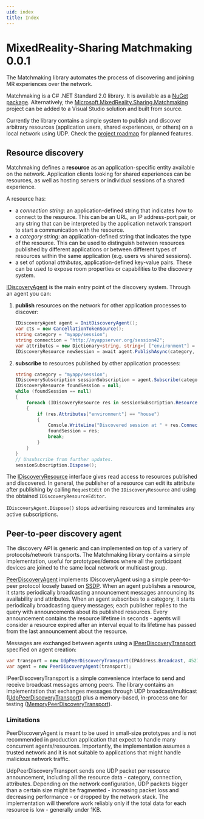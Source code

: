 ```yaml
---
uid: index
title: Index
---
```

# MixedReality-Sharing Matchmaking 0.0.1

The Matchmaking library automates the process of discovering and joining MR experiences over the network.

Matchmaking is a C# .NET Standard 2.0 library. It is available as a [NuGet package](insert_link). Alternatively, the [Microsoft.MixedReality.Sharing.Matchmaking](../) project can be added to a Visual Studio solution and built from source.

Currently the library contains a simple system to publish and discover arbitrary resources (application users, shared experiences, or others) on a local network using UDP. Check the [project roadmap](../../../docs/manual/roadmap.md) for planned features.

## Resource discovery

Matchmaking defines a __resource__ as an application-specific entity available on the network. Application clients looking for shared experiences can be resources, as well as hosting servers or individual sessions of a shared experience.

A resource has:
- a _connection string_: an application-defined string that indicates how to connect to the resource. This can be an URL, an IP address-port pair, or any string that can be interpreted by the application network transport to start a communication with the resource.
- a _category string_: an application-defined string that indicates the type of the resource. This can be used to distinguish between resources published by different applications or between different types of resources within the same application (e.g. users vs shared sessions).
- a set of optional _attributes_, application-defined key-value pairs. These can be used to expose room properties or capabilities to the discovery system.

[IDiscoveryAgent](../src/IDiscoveryAgent.cs) is the main entry point of the discovery system. Through an agent you can:
1. **publish** resources on the network for other application processes to discover:

    ```csharp
    IDiscoveryAgent agent = InitDiscoveryAgent();
    var cts = new CancellationTokenSource();
    string category = "myapp/session";
    string connection = "http://myappserver.org/session42";
    var attributes = new Dictionary<string, string>{ ["environment"] = "house" };
    IDiscoveryResource newSession = await agent.PublishAsync(category, connection, attributes, cts.Token);
    ```
2. **subscribe** to resources published by other application processes:
    
    ```csharp
    string category = "myapp/session";
    IDiscoverySubscription sessionSubscription = agent.Subscribe(category);
    IDiscoveryResource foundSession = null;
    while (foundSession == null)
    {
        foreach (IDiscoveryResource res in sessionSubscription.Resources)
        {
            if (res.Attributes["environment"] == "house")
            {
                Console.WriteLine("Discovered session at " + res.Connection);
                foundSession = res;
                break;
            }
        }
    }
    // Unsubscribe from further updates.
    sessionSubscription.Dispose();
    ```

The [IDiscoveryResource](../src/IDiscoveryResource.cs) interface gives read access to resources published and discovered. In general, the publisher of a resource can edit its attribute after publishing by calling `RequestEdit` on the `IDiscoveryResource` and using the obtained `IDiscoveryResourceEditor`.

`IDiscoveryAgent.Dispose()` stops advertising resources and terminates any active subscriptions.

## Peer-to-peer discovery agent

The discovery API is generic and can implemented on top of a variery of protocols/network transports. The Matchmaking library contains a simple implementation, useful for prototypes/demos where all the participant devices are joined to the same local network or multicast group.

[PeerDiscoveryAgent](../src/Peer/PeerDiscoveryAgent.cs) implements IDiscoveryAgent using a simple peer-to-peer protocol loosely based on [SSDP](https://tools.ietf.org/html/draft-cai-ssdp-v1-03). When an agent publishes a resource, it starts periodically broadcasting announcement messages announcing its availability and attributes. When an agent subscribes to a category, it starts periodically broadcasting query messages; each publisher replies to the query with announcements about its published resources. Every announcement contains the resource lifetime in seconds - agents will consider a resource expired after an interval equal to its lifetime has passed from the last announcement about the resource.

Messages are exchanged between agents using a [IPeerDiscoveryTransport](../src/Peer/PeerDiscoveryTransport.cs) specified on agent creation:
```csharp
var transport = new UdpPeerDiscoveryTransport(IPAddress.Broadcast, 45278);
var agent = new PeerDiscoveryAgent(transport);
```

IPeerDiscoveryTransport is a simple convenience interface to send and receive broadcast messages among peers. The library contains an implementation that exchanges messages through UDP broadcast/multicast ([UdpPeerDiscoveryTransport](../src/Peer/UdpPeerDiscoveryTransport.cs)) plus a memory-based, in-process one for testing ([MemoryPeerDiscoveryTransport](../src/Peer/MemoryPeerDiscoveryTransport.cs)).

### Limitations
PeerDiscoveryAgent is meant to be used in small-size prototypes and is not recommended in production application that expect to handle many concurrent agents/resources. Importantly, the implementation assumes a trusted network and it is not suitable to applications that might handle malicious network traffic.

UdpPeerDiscoveryTransport sends one UDP packet per resource announcement, including all the resource data - category, connection, attributes. Depending on the network configuration, UDP packets bigger than a certain size might be fragmented - increasing packet loss and decreasing performance - or dropped by the network stack. The implementation will therefore work reliably only if the total data for each resource is low - generally under 1KB.
